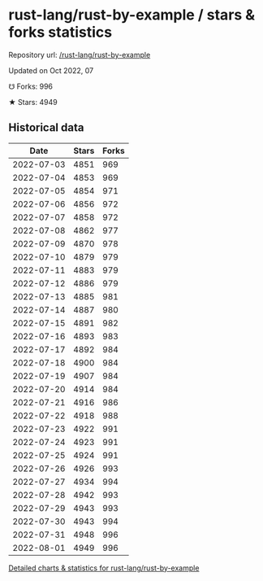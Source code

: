 # rust-lang/rust-by-example / stars & forks statistics

Repository url: [/rust-lang/rust-by-example](https://github.com/rust-lang/rust-by-example)

Updated on Oct 2022, 07

☋ Forks: 996

★ Stars: 4949

## Historical data
| Date | Stars | Forks |
|------|-------|-------|
| 2022-07-03 | 4851 | 969 | 
| 2022-07-04 | 4853 | 969 | 
| 2022-07-05 | 4854 | 971 | 
| 2022-07-06 | 4856 | 972 | 
| 2022-07-07 | 4858 | 972 | 
| 2022-07-08 | 4862 | 977 | 
| 2022-07-09 | 4870 | 978 | 
| 2022-07-10 | 4879 | 979 | 
| 2022-07-11 | 4883 | 979 | 
| 2022-07-12 | 4886 | 979 | 
| 2022-07-13 | 4885 | 981 | 
| 2022-07-14 | 4887 | 980 | 
| 2022-07-15 | 4891 | 982 | 
| 2022-07-16 | 4893 | 983 | 
| 2022-07-17 | 4892 | 984 | 
| 2022-07-18 | 4900 | 984 | 
| 2022-07-19 | 4907 | 984 | 
| 2022-07-20 | 4914 | 984 | 
| 2022-07-21 | 4916 | 986 | 
| 2022-07-22 | 4918 | 988 | 
| 2022-07-23 | 4922 | 991 | 
| 2022-07-24 | 4923 | 991 | 
| 2022-07-25 | 4924 | 991 | 
| 2022-07-26 | 4926 | 993 | 
| 2022-07-27 | 4934 | 994 | 
| 2022-07-28 | 4942 | 993 | 
| 2022-07-29 | 4943 | 993 | 
| 2022-07-30 | 4943 | 994 | 
| 2022-07-31 | 4948 | 996 | 
| 2022-08-01 | 4949 | 996 | 


[Detailed charts & statistics for rust-lang/rust-by-example](https://reviewgithub.com/rep/rust-lang/rust-by-example)
